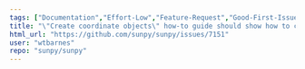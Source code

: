 ```yaml
---
tags: ["Documentation","Effort-Low","Feature-Request","Good-First-Issue","Package-Novice","Priority-Low","astronomy","astropy","hacktoberfest","python","solar","solar-physics","sun","sunpy"]
title: "\"Create coordinate objects\" how-to guide should show how to creat coordinate with custom observer"
html_url: "https://github.com/sunpy/sunpy/issues/7151"
user: "wtbarnes"
repo: "sunpy/sunpy"
---
```


